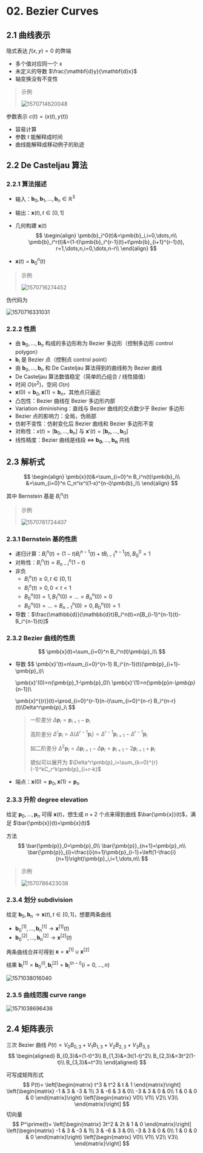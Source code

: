 # 02. Bezier Curves

## 2.1 曲线表示

隐式表达 $f(x,y)=0$ 的弊端

- 多个值对应同一个 x
- 未定义的导数 $\frac{\mathbf{d}y}{\mathbf{d}x}$ 
- 轴变换没有不变性

> 示例
>
> ![1570714620048](assets/1570714620048.jpg)

参数表示 $c(t)=(x(t),y(t))$ 

- 容易计算
- 参数 $t$ 能解释成时间
- 曲线能解释成移动例子的轨迹

## 2.2 De Casteljau 算法

### 2.2.1 算法描述

- 输入：$\pmb{b}_0,\pmb{b}_1,\dots,\pmb{b}_n \in \mathbb{R}^3$ 

- 输出：$\pmb{x}(t),t\in [0,1]$ 

- 几何构建 $\pmb{x}(t)$ 
  $$
  \begin{align}
  \pmb{b}_i^0(t)&=\pmb{b}_i,i=0,\dots,n\\
  \pmb{b}_i^r(t)&=(1-t)\pmb{b}_i^{r-1}(t)+t\pmb{b}_{i+1}^{r-1}(t), r=1,\dots,n,i=0,\dots,n-r\\
  \end{align}
  $$
- $\pmb{x}(t)=\pmb{b}_0^n(t)$ 

> 示例
>
> ![1570716274452](assets/1570716274452.jpg)

伪代码为

![1570716331031](assets/1570716331031.jpg)

### 2.2.2 性质

- 由 $\pmb{b}_0,\dots,\pmb{b}_n$ 构成的多边形称为 Bezier 多边形（控制多边形 control polygon）
- $\pmb{b}_i$ 是 Bezier 点（控制点 control point）
- 由 $\pmb{b}_0,\dots,\pmb{b}_n$ 和 De Casteljau 算法得到的曲线称为 Bezier 曲线
- De Casteljau 算法数值稳定（简单的凸组合 / 线性插值）
- 时间 $O(n^2)$，空间 $O(n)$ 
- $\pmb{x}(0)=\pmb{b}_0,\pmb{x}(1)=\pmb{b}_n$，其他点只逼近
- 凸包性：Bezier 曲线在 Bezier 多边形内部
- Variation diminishing：直线与 Bezier 曲线的交点数少于 Bezier 多边形
- Bezier 点的影响力：全局，伪局部
- 仿射不变性：仿射变化后 Bezier 曲线和 Bezier 多边形不变
- 对称性：$x(t)=[\pmb{b}_0,\dots,\pmb{b}_n]$ 与 $\pmb{x}'(t)=[\pmb{b}_n,\dots,\pmb{b}_0]$ 
- 线性精度：Bezier 曲线是线段 $\Leftrightarrow$ $\pmb{b_0},\dots,\pmb{b_n}$ 共线

## 2.3 解析式

$$
\begin{align}
\pmb{x}(t)&=\sum_{i=0}^n B_i^n(t)\pmb{b}_i\\
&=\sum_{i=0}^n C_n^ix^i(1-x)^{n-i}\pmb{b}_i\\
\end{align}
$$

其中 Bernstein 基是 $B_i^n(t)$ 

> 示例
>
> ![1570781724407](assets/1570781724407.jpg)

### 2.3.1 Bernstein 基的性质

- 递归计算：$B_i^n(t)=(1-t)B_i^{n-1}(t)+tB_{i-1}^{n-1}(t),B_0^0=1$ 
- 对称性：$B_i^n(t)=B_{n-i}^n(1-t)$ 
- 非负
  - $B_i^n(t)\ge 0,t\in[0,1]$ 
  - $B^n_i(t)>0,0<t<1$ 
  - $B_0^n(0)=1,B_1^n(0)=\dots=B_n^n(0)=0$ 
  - $B_0^n(0)=\dots=B_{n-1}^n(0)=0,B_0^n(0)=1$ 
- 导数：$\frac{\mathbb{d}}{\mathbb{d}t}B_i^n(t)=n[B_{i-1}^{n-1}(t)-B_i^{n-1}(t)]$ 

### 2.3.2 Bezier 曲线的性质

$$
\pmb{x}(t)=\sum_{i=0}^n B_i^n(t)\pmb{p}_i\\
$$

- 导数
  $$
  \pmb{x}'(t)=n\sum_{i=0}^{n-1} B_i^{n-1}(t)(\pmb{p}_{i+1}-\pmb{p}_i)\\
  
  \pmb{x}'(0)=n(\pmb{p}_1-\pmb{p}_0)\\
\pmb{x}'(1)=n(\pmb{p}_n-\pmb{p}_{n-1})\\
  
  \pmb{x}^{(r)}(t)=\prod_{i=0}^{r-1}(n-i)\sum_{i=0}^{n-r} B_i^{n-r}(t)\Delta^r\pmb{p}_i\\
  $$
  > 一阶差分 $\Delta \pmb{p}_i = \pmb{p}_{i+1}-\pmb{p}_i$ 
  >
  > 高阶差分 $\Delta^r \pmb{p}_i=\Delta(\Delta^{r-1}   \pmb{p}_i)=\Delta^{r-1} \pmb{p}_{i+1}-\Delta^{r-1} \pmb{p}_i$ 
  >
  > 如二阶差分 $\Delta^2 \pmb{p}_i=\Delta\pmb{p}_{i+1}-  \Delta\pmb{p}_i=\pmb{p}_{i+1}-2\pmb{p}_{i+1}+\pmb{p}_i$ 
  >
  > 貌似可以展开为 $\Delta^r\pmb{p}_i=\sum_{k=0}^{r}  (-1)^kC_r^k\pmb{p}_{i+r-k}$ 
  
- 端点：$\pmb{x}(0)=\pmb{p}_0,\pmb{x}(1)=\pmb{p}_n$ 

### 2.3.3 升阶 degree elevation

给定 $\pmb{p}_0,\dots,\pmb{p}_n$ 可得 $\pmb{x}(t)$，想生成 $n+2$ 个点来得到曲线 $\bar{\pmb{x}}(t)$，满足 $\bar{\pmb{x}}(t)=\pmb{x}(t)$ 

方法
$$
\bar{\pmb{p}}_0=\pmb{p}_0\\
\bar{\pmb{p}}_{n+1}=\pmb{p}_n\\
\bar{\pmb{p}}_{i}=\frac{i}{n+1}\pmb{p}_{i-1}+\left(1-\frac{i}{n+1}\right)\pmb{p}_i,i=1,\dots,n\\
$$

> 示例
>
> ![1570786423038](assets/1570786423038.jpg)

### 2.3.4 划分 subdivision

给定 $\pmb{b}_0,\pmb{b}_n\to \pmb{x}(t),t\in [0,1]$，想要两条曲线

- $\pmb{b}_0^{[1]},\dots,\pmb{b}_n^{[1]}\to \pmb{x}^{[1]}(t)$ 
- $\pmb{b}_0^{[2]},\dots,\pmb{b}_n^{[2]}\to \pmb{x}^{[2]}(t)$ 

两条曲线合并可得到 $\pmb{x}=\pmb{x}^{[1]}\cup \pmb{x}^{[2]}$ 

结果 $\pmb{b}^{[1]}_i = \pmb{b}_0^{(i)},\pmb{b}_i^{[2]}=\pmb{b}^{(n-i)}_i(i=0,\dots,n)$  

![1571038016040](assets/1571038016040.jpg)

### 2.3.5 曲线范围 curve range

![1571038696436](assets/1571038696436.jpg)

## 2.4 矩阵表示

三次 Bezier 曲线 $P(t) = V_0B_{0,3}+V_1B_{1,3}+V_2B_{2,3}+V_3B_{3,3}$ 
$$
\begin{aligned}
B_{0,3}&=(1-t)^3\\
B_{1,3}&=3t(1-t)^2\\
B_{2,3}&=3t^2(1-t)\\
B_{3,3}&=t^3\\
\end{aligned}
$$

可写成矩阵形式
$$
P(t)=
\left[\begin{matrix}
t^3 & t^2 & t & 1
\end{matrix}\right]
\left(\begin{matrix}
-1 &  3 & -3 &  1\\
 3 & -6 &  3 &  0\\
-3 &  3 &  0 &  0\\
 1 &  0 &  0 &  0
\end{matrix}\right)
\left[\begin{matrix}
V0\\
V1\\
V2\\
V3\\
\end{matrix}\right]
$$
切向量
$$
P^\prime(t)=
\left[\begin{matrix}
3t^2 & 2t & 1 & 0
\end{matrix}\right]
\left(\begin{matrix}
-1 &  3 & -3 &  1\\
 3 & -6 &  3 &  0\\
-3 &  3 &  0 &  0\\
 1 &  0 &  0 &  0
\end{matrix}\right)
\left[\begin{matrix}
V0\\
V1\\
V2\\
V3\\
\end{matrix}\right]
$$

